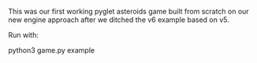 This was our first working pyglet asteroids game built from scratch on our new engine approach after we ditched the v6
example based on v5.

Run with:

  python3 game.py example
